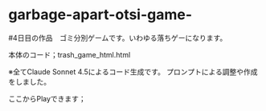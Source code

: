 # garbage-apart-otsi-game-
#4日目の作品　ゴミ分別ゲームです。いわゆる落ちゲーになります。


本体のコード；trash_game_html.html

※全てClaude Sonnet 4.5によるコード生成です。 プロンプトによる調整や作成をしました。

ここからPlayできます；
